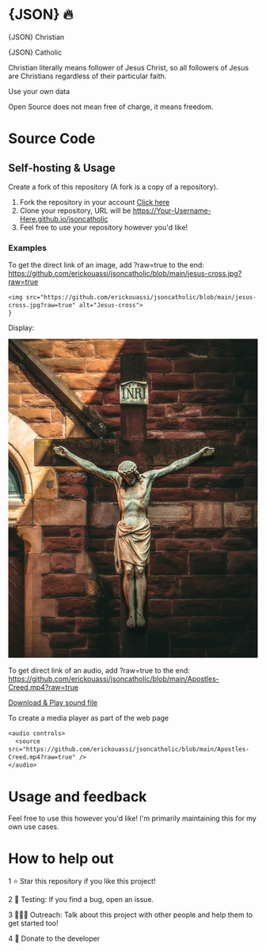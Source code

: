 # {JSON} 🔥
{JSON} Christian

{JSON} Catholic

Christian literally means follower of Jesus Christ, so all followers of Jesus are Christians regardless of their particular faith.

Use your own data

Open Source does not mean free of charge, it means freedom.



# Source Code
## Self-hosting & Usage

Create a fork of this repository (A fork is a copy of a repository).
1. Fork the repository in your account [Click here](https://github.com/erickouassi/jsoncatholic/fork)
2. Clone your repository, URL will be https://Your-Username-Here.github.io/jsoncatholic
3. Feel free to use your repository however you'd like!
### Examples
To get the direct link of an image, add ?raw=true to the end:
https://github.com/erickouassi/jsoncatholic/blob/main/jesus-cross.jpg?raw=true


```
<img src="https://github.com/erickouassi/jsoncatholic/blob/main/jesus-cross.jpg?raw=true" alt="Jesus-cross">
}
```

Display:

![This is an image](https://github.com/erickouassi/jsoncatholic/blob/main/jesus-cross.jpg?raw=true)



To get direct link of an audio, add ?raw=true to the end:
https://github.com/erickouassi/jsoncatholic/blob/main/Apostles-Creed.mp4?raw=true

 [Download & Play sound file](https://github.com/erickouassi/jsoncatholic/blob/main/Apostles-Creed.mp4?raw=true)


To create a media player as part of the web page

```
<audio controls>
  <source src="https://github.com/erickouassi/jsoncatholic/blob/main/Apostles-Creed.mp4?raw=true" />
</audio>
```




# Usage and feedback
Feel free to use this however you'd like! 
I'm primarily maintaining this for my own use cases. 


# How to help out
1 ⭐ Star this repository if you like this project!

2 🧪 Testing: If you find a bug, open an issue.

3 🧑‍🤝‍🧑 Outreach: Talk about this project with other people and help them to get started too!

4 💸 Donate to the developer
